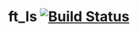 # ft_ls [![Build Status](https://travis-ci.org/jjaniec/ft_ls.svg?branch=master)](https://travis-ci.org/jjaniec/ft_ls)